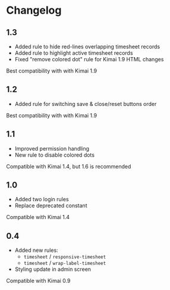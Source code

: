 # Changelog

## 1.3

- Added rule to hide red-lines overlapping timesheet records
- Added rule to highlight active timesheet records
- Fixed "remove colored dot" rule for Kimai 1.9 HTML changes

Best compatibility with with Kimai 1.9

## 1.2

- Added rule for switching save & close/reset buttons order

Best compatibility with with Kimai 1.9

## 1.1

- Improved permission handling
- New rule to disable colored dots

Compatible with Kimai 1.4, but 1.6 is recommended

## 1.0

- Added two login rules
- Replace deprecated constant

Compatible with Kimai 1.4

## 0.4 

- Added new rules:
  - `timesheet` / `responsive-timesheet`
  - `timesheet` / `wrap-label-timesheet`
- Styling update in admin screen
  
Compatible with Kimai 0.9
